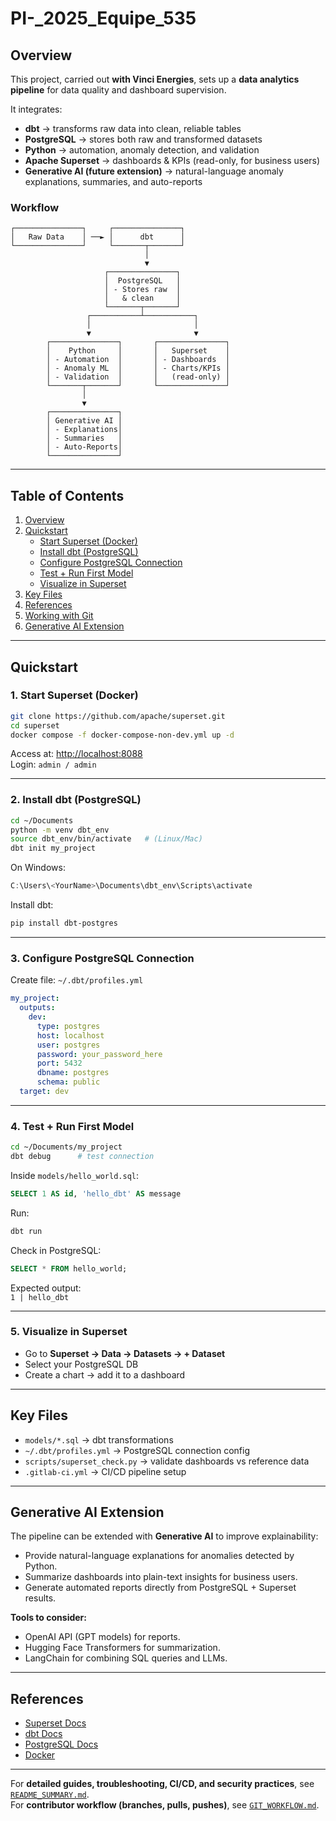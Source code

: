 # PI-_2025_Equipe_535

## Overview
This project, carried out **with Vinci Energies**, sets up a **data analytics pipeline** for data quality and dashboard supervision.

It integrates:
- **dbt** → transforms raw data into clean, reliable tables  
- **PostgreSQL** → stores both raw and transformed datasets  
- **Python** → automation, anomaly detection, and validation  
- **Apache Superset** → dashboards & KPIs (read-only, for business users)  
- **Generative AI (future extension)** → natural-language anomaly explanations, summaries, and auto-reports  

### Workflow
```text
┌───────────────┐     ┌───────────────┐
│   Raw Data    │ ──► │      dbt      │
└───────────────┘     └───────┬───────┘
                              │
                              ▼
                     ┌───────────────┐
                     │  PostgreSQL   │
                     │ - Stores raw  │
                     │   & clean     │
                     └───────┬───────┘
                 ┌───────────┴───────────┐
                 │                       │
                 ▼                       ▼
        ┌───────────────┐       ┌───────────────┐
        │    Python     │       │   Superset    │
        │ - Automation  │       │ - Dashboards  │
        │ - Anomaly ML  │       │ - Charts/KPIs │
        │ - Validation  │       │   (read-only) │
        └───────┬───────┘       └───────────────┘
                │
                ▼
        ┌───────────────┐
        │ Generative AI │
        │ - Explanations│
        │ - Summaries   │
        │ - Auto-Reports│
        └───────────────┘
```

---

## Table of Contents
1. [Overview](#overview)  
2. [Quickstart](#quickstart)  
   - [Start Superset (Docker)](#1-start-superset-docker)  
   - [Install dbt (PostgreSQL)](#2-install-dbt-postgresql)  
   - [Configure PostgreSQL Connection](#3-configure-postgresql-connection)  
   - [Test + Run First Model](#4-test--run-first-model)  
   - [Visualize in Superset](#5-visualize-in-superset)  
3. [Key Files](#key-files)  
4. [References](#references)  
5. [Working with Git](GIT_WORKFLOW.md)  
6. [Generative AI Extension](#generative-ai-extension)  

---

## Quickstart

### 1. Start Superset (Docker)
```bash
git clone https://github.com/apache/superset.git
cd superset
docker compose -f docker-compose-non-dev.yml up -d
```
Access at: [http://localhost:8088](http://localhost:8088)  
Login: `admin / admin`

---

### 2. Install dbt (PostgreSQL)
```bash
cd ~/Documents
python -m venv dbt_env
source dbt_env/bin/activate   # (Linux/Mac)
dbt init my_project
```
On Windows:
```powershell
C:\Users\<YourName>\Documents\dbt_env\Scripts\activate
```
Install dbt:
```bash
pip install dbt-postgres
```

---

### 3. Configure PostgreSQL Connection
Create file: `~/.dbt/profiles.yml`  
```yaml
my_project:
  outputs:
    dev:
      type: postgres
      host: localhost
      user: postgres
      password: your_password_here
      port: 5432
      dbname: postgres
      schema: public
  target: dev
```

---

### 4. Test + Run First Model
```bash
cd ~/Documents/my_project
dbt debug      # test connection
```

Inside `models/hello_world.sql`:
```sql
SELECT 1 AS id, 'hello_dbt' AS message
```

Run:
```bash
dbt run
```

Check in PostgreSQL:
```sql
SELECT * FROM hello_world;
```
Expected output:  
`1 | hello_dbt`

---

### 5. Visualize in Superset
- Go to **Superset → Data → Datasets → + Dataset**  
- Select your PostgreSQL DB  
- Create a chart → add it to a dashboard  

---

## Key Files
- `models/*.sql` → dbt transformations  
- `~/.dbt/profiles.yml` → PostgreSQL connection config  
- `scripts/superset_check.py` → validate dashboards vs reference data  
- `.gitlab-ci.yml` → CI/CD pipeline setup  

---

## Generative AI Extension
The pipeline can be extended with **Generative AI** to improve explainability:  
- Provide natural-language explanations for anomalies detected by Python.  
- Summarize dashboards into plain-text insights for business users.  
- Generate automated reports directly from PostgreSQL + Superset results.  

**Tools to consider:**  
- OpenAI API (GPT models) for reports.  
- Hugging Face Transformers for summarization.  
- LangChain for combining SQL queries and LLMs.  

---

## References
- [Superset Docs](https://superset.apache.org/docs/)  
- [dbt Docs](https://docs.getdbt.com/)  
- [PostgreSQL Docs](https://www.postgresql.org/docs/)  
- [Docker](https://docs.docker.com/desktop/)  

---

For **detailed guides, troubleshooting, CI/CD, and security practices**, see [`README_SUMMARY.md`](README_SUMMARY.md).  
For **contributor workflow (branches, pulls, pushes)**, see [`GIT_WORKFLOW.md`](GIT_WORKFLOW.md).  
